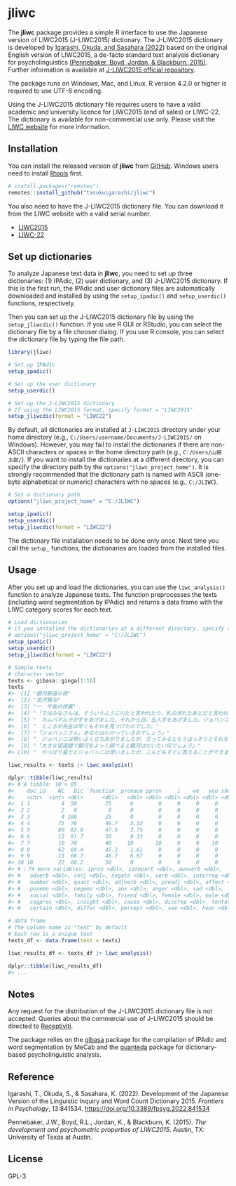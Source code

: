 
<!-- README.md is generated from README.Rmd. Please edit that file -->

# jliwc

<!-- badges: start -->
<!-- badges: end -->
<!-- write a paragraph to introduce the package -->

The **jliwc** package provides a simple R interface to use the Japanese
version of LIWC2015 (J-LIWC2015) dictionary. The J-LIWC2015 dictionary
is developed by [Igarashi, Okuda, and Sasahara
(2022)](https://doi.org/10.3389/fpsyg.2022.841534) based on the original
English version of LIWC2015, a de-facto standard text analysis
dictionary for psycholinguistics [(Pennebaker, Boyd, Jordan, &
Blackburn,
2015)](https://repositories.lib.utexas.edu/server/api/core/bitstreams/b0d26dcf-2391-4701-88d0-3cf50ebee697/content).
Further information is available at [J-LIWC2015 official
repository](https://github.com/tasukuigarashi/j-liwc2015).

<!-- write a paragraph: run on Windows, Mac, and Linux. R > 4.2.0 for UTF-8 use-->

The package runs on Windows, Mac, and Linux. R version 4.2.0 or higher
is required to use UTF-8 encoding.

<!-- write a paragraph:
to explain LIWC licence by Receptivi (LIWC2015 or LIWC22) is needed to use the J-LIWC2015 dictionary file, Non-commercial use only, How to get the licence -->

Using the J-LIWC2015 dictionary file requires users to have a valid
academic and university licence for LIWC2015 (end of sales) or LIWC-22.
The dictionary is available for non-commercial use only. Please visit
the [LIWC website](https://www.liwc.app/buy) for more information.

## Installation

<!-- write a sentence to explain installation from github -->

You can install the released version of **jliwc** from
[GitHub](https://github.com/tasukuigarashi/jliwc). Windows users need to
install [Rtools](https://cran.r-project.org/bin/windows/Rtools/) first.

``` r
# install.packages("remotes")
remotes::install_github("tasukuigarashi/jliwc")
```

<!-- Explain users need to download J-LIWC dictionary file from LIWC website -->

You also need to have the J-LIWC2015 dictionary file. You can download
it from the LIWC website with a valid serial number.

- [LIWC2015](https://www.liwc.net/dictionaries)
- [LIWC-22](https://www.liwc.app/dictionaries)

## Set up dictionaries

<!-- Write a paragraph about how to Setup the dictionaries: ipadic, userdic, and jliwcdic -->

To analyze Japanese text data in **jliwc**, you need to set up three
dictionaries: (1) IPAdic, (2) user dictionary, and (3) J-LIWC2015
dictionary. If this is the first run, the IPAdic and user dictionary
files are automatically downloaded and installed by using the
`setup_ipadic()` and `setup_userdic()` functions, respectively.

Then you can set up the J-LIWC2015 dictionary file by using the
`setup_jliwcdic()` function. If you use R GUI or RStudio, you can select
the dictionary file by a file chooser dialog. If you use R console, you
can select the dictionary file by typing the file path.

``` r
library(jliwc)

# Set up IPAdic
setup_ipadic()

# Set up the user dictionary
setup_userdic()

# Set up the J-LIWC2015 dictionary
# If using the LIWC2015 format, specify format = "LIWC2015"
setup_jliwcdic(format = "LIWC22")
```

By default, all dictionaries are installed at `J-LIWC2015` directory
under your home directory (e.g.,
`C:/Users/username/Documents/J-LIWC2015/` on Windows). However, you may
fail to install the dictionaries if there are non-ASCII characters or
spaces in the home directory path (e.g., `C:/Users/山田　太郎/`). If you
want to install the dictionaries at a different directory, you can
specify the directory path by the `options("jliwc_project_home")`. It is
strongly recommended that the dictionary path is named with ASCII
(one-byte alphabetical or numeric) characters with no spaces (e.g.,
`C:/JLIWC`).

``` r
# Set a dictionary path
options("jliwc_project_home" = "C:/JLIWC")

setup_ipadic()
setup_userdic()
setup_jliwcdic(format = "LIWC22")
```

The dictionary file installation needs to be done only once. Next time
you call the `setup_` functions, the dictionaries are loaded from the
installed files.

## Usage

After you set up and load the dictionaries, you can use the
`liwc_analysis()` function to analyze Japanese texts. The function
preprocesses the texts (including word segmentation by IPAdic) and
returns a data frame with the LIWC category scores for each text.

``` r
# Load dictionaries
# if you installed the dictionaries at a different directory, specify the directory path
# options("jliwc_project_home" = "C:/JLIWC")
setup_ipadic()
setup_userdic()
setup_jliwcdic(format = "LIWC22")

# Sample texts
# character vector
texts <- gibasa::ginga[1:10]
texts
#>  [1] "銀河鉄道の夜"
#>  [2] "宮沢賢治"
#>  [3] "一　午後の授業"
#>  [4] "「ではみなさんは、そういうふうに川だと言われたり、乳の流れたあとだと言われたりしていた、..."
#>  [5] "　カムパネルラが手をあげました。それから四、五人手をあげました。ジョバンニも手をあげようとして、..."
#>  [6] "　ところが先生は早くもそれを見つけたのでした。"
#>  [7] "「ジョバンニさん。あなたはわかっているのでしょう」"
#>  [8] "　ジョバンニは勢いよく立ちあがりましたが、立ってみるともうはっきりとそれを答えることができないのでした。..."
#>  [9] "「大きな望遠鏡で銀河をよっく調べると銀河はだいたい何でしょう」"
#> [10] "　やっぱり星だとジョバンニは思いましたが、こんどもすぐに答えることができませんでした。"

liwc_results <- texts |> liwc_analysis()

dplyr::tibble(liwc_results)
#> # A tibble: 10 × 85
#>    doc_id    WC   Dic `function` pronoun ppron     i    we   you shehe  they
#>    <chr>  <int> <dbl>      <dbl>   <dbl> <dbl> <dbl> <dbl> <dbl> <dbl> <dbl>
#>  1 1          4  50         25      0        0     0     0     0     0     0
#>  2 2          2   0          0      0        0     0     0     0     0     0
#>  3 3          4 100         25      0        0     0     0     0     0     0
#>  4 4         75  76         46.7    5.33     0     0     0     0     0     0
#>  5 5         80  83.8       47.5    3.75     0     0     0     0     0     0
#>  6 6         12  91.7       50      8.33     0     0     0     0     0     0
#>  7 7         10  70         40     10       10     0     0    10     0     0
#>  8 8         62  69.4       45.2    1.61     0     0     0     0     0     0
#>  9 9         15  66.7       46.7    6.67     0     0     0     0     0     0
#> 10 10        22  68.2       50      0        0     0     0     0     0     0
#> # ℹ 74 more variables: ipron <dbl>, casepart <dbl>, auxverb <dbl>,
#> #   adverb <dbl>, conj <dbl>, negate <dbl>, verb <dbl>, interrog <dbl>,
#> #   number <dbl>, quant <dbl>, adjverb <dbl>, preadj <dbl>, affect <dbl>,
#> #   posemo <dbl>, negemo <dbl>, anx <dbl>, anger <dbl>, sad <dbl>,
#> #   social <dbl>, family <dbl>, friend <dbl>, female <dbl>, male <dbl>,
#> #   cogproc <dbl>, insight <dbl>, cause <dbl>, discrep <dbl>, tentat <dbl>,
#> #   certain <dbl>, differ <dbl>, percept <dbl>, see <dbl>, hear <dbl>, …

# data frame
# The column name is "text" by default
# Each row is a unique text
texts_df <- data.frame(text = texts)

liwc_results_df <- texts_df |> liwc_analysis()

dplyr::tibble(liwc_results_df)
#> ...
```

## Notes

Any request for the distribution of the J-LIWC2015 dictionary file is
not accepted. Queries about the commercial use of J-LIWC2015 should be
directed to [Receptiviti](https://www.receptiviti.com/contact).

The package relies on the
[gibasa](https://github.com/paithiov909/gibasa) package for the
compilation of IPAdic and word segmentation by MeCab and the
[quanteda](https://github.com/quanteda/quanteda) package for
dictionary-based psycholinguistic analysis.

## Reference

Igarashi, T., Okuda, S., & Sasahara, K. (2022). Development of the
Japanese Version of the Linguistic Inquiry and Word Count Dictionary
2015. *Frontiers in Psychology*, 13:841534.
<https://doi.org/10.3389/fpsyg.2022.841534>

Pennebaker, J.W., Boyd, R.L., Jordan, K., & Blackburn, K. (2015). *The
development and psychometric properties of LIWC2015*. Austin, TX:
University of Texas at Austin.

## License

GPL-3
